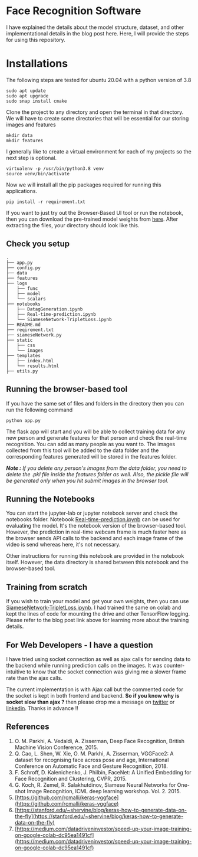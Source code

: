 # Face Recognition Software

I have explained the details about the model structure, dataset, and other implementational details in the blog post here. Here, I will provide the steps for using this repository.

#  Installations

The following steps are tested for ubuntu 20.04 with a python version of 3.8

```
sudo apt update
sudo apt upgrade
sudo snap install cmake
```
Clone the project to any directory and open the terminal in that directory.
We will have to create some directories that will be essential for our storing images and features
```
mkdir data
mkdir features
```

I generally like to create a virtual environment for each of my projects so the next step is optional.

```
virtualenv -p /usr/bin/python3.8 venv
source venv/bin/activate
```
Now we will install all the pip packages required for running this applications. 
```
pip install -r requirement.txt
```
If you want to just try out the Browser-Based UI tool or run the notebook, then you can download the pre-trained model weights from [here](https://drive.google.com/file/d/1MegWliwXx2J-xHYX6iETl7hXUtLRk2sC/view?usp=sharing). After extracting the files, your directory should look like this.
## Check you setup
```
.
├── app.py
├── config.py
├── data
├── features
├── logs
│   ├── func
│   ├── model
│   └── scalars
├── notebooks
│   ├── DatagGeneration.ipynb
│   ├── Real-time-prediction.ipynb
│   └── SiameseNetwork-TripletLoss.ipynb
├── README.md
├── reqirement.txt
├── siameseNetwork.py
├── static
│   ├── css
│   └── images
├── templates
│   ├── index.html
│   └── results.html
├── utils.py
```

## Running the browser-based tool

If you have the same set of files and folders in the directory then you can run the following command
```
python app.py
```
The flask app will start and you will be able to collect training data for any new person and generate features for that person and check the real-time recognition. You can add as many people as you want to. The images collected from this tool will be added to the data folder and the corresponding features generated will be stored in the features folder.

_**Note :** If you delete any person's images from the data folder, you need to delete the .pkl file inside the features folder as well. Also, the pickle file will be generated only when you hit submit images in the browser tool._

## Running the Notebooks

You can start the jupyter-lab or jupyter notebook server and check the notebooks folder. 
Notebook [Real-time-prediction.ipynb](https://github.com/dedhiaparth98/face-recognition/blob/master/notebooks/Real-time-prediction.ipynb) can be used for evaluating the model. It's the notebook version of the browser-based tool. However, the prediction in real-time webcam frame is much faster here as the browser sends API calls to the backend and each image frame of the video is send whereas here, it's not necessary.

Other instructions for running this notebook are provided in the notebook itself. However, the data directory is shared between this notebook and the browser-based tool.

## Training from scratch

If you wish to train your model and get your own weights, then you can use [SiameseNetwork-TripletLoss.ipynb](https://github.com/dedhiaparth98/face-recognition/blob/master/notebooks/SiameseNetwork-TripletLoss.ipynb). I had trained the same on colab and kept the lines of code for mounting the drive and other TensorFlow logging. Please refer to the blog post link above for learning more about the training details.

## For Web Developers - I have a question

I have tried using socket connection as well as ajax calls for sending data to the backend while running prediction calls on the images. It was counter-intuitive to know that the socket connection was giving me a slower frame rate than the ajax calls.

The current implementation is with Ajax call but the commented code for the socket is kept in both frontend and backend. **So if you know why is socket slow than ajax ?** then please drop me a message on [twitter](https://twitter.com/Parth_dedhia98) or [linkedin](https://www.linkedin.com/in/parth-dedhia). Thanks in advance !!

## References

1. O. M. Parkhi, A. Vedaldi, A. Zisserman, Deep Face Recognition, British Machine Vision Conference, 2015.
1. Q. Cao, L. Shen, W. Xie, O. M. Parkhi, A. Zisserman, VGGFace2: A dataset for recognising face across pose and age, International Conference on Automatic Face and Gesture Recognition, 2018.
3. F. Schroff, D. Kalenichenko, J. Philbin, FaceNet: A Unified Embedding for Face Recognition and Clustering, CVPR, 2015.
4. G. Koch, R. Zemel, R. Salakhutdinov, Siamese Neural Networks for One-shot Image Recognition, ICML deep learning workshop. Vol. 2. 2015.
5. [https://github.com/rcmalli/keras-vggface](https://github.com/rcmalli/keras-vggface)
6. [https://stanford.edu/~shervine/blog/keras-how-to-generate-data-on-the-fly](https://stanford.edu/~shervine/blog/keras-how-to-generate-data-on-the-fly)
7. [https://medium.com/datadriveninvestor/speed-up-your-image-training-on-google-colab-dc95ea1491cf](https://medium.com/datadriveninvestor/speed-up-your-image-training-on-google-colab-dc95ea1491cf)
